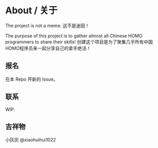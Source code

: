 # About / 关于
The project is not a meme.
这不是迷因！

The purpose of this project is to gather almost all Chinese HOMO programmers to share their skills!
创建这个项目是为了聚集几乎所有中国HOMO程序员来一起分享自己的拿手绝活！

## 报名
在本 Repo 开新的 Issue。

## 联系
WIP.

## 吉祥物
小灰灰 @xiaohuihui1022
